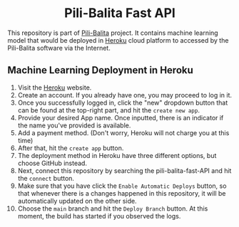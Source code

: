 <h1 align="center"> Pili-Balita Fast API </h1>

This repository is part of [Pili-Balita](https://github.com/jeraldconstantino/pili-balita) project. It contains machine learning model that would be deployed in [Heroku](https://www.heroku.com/) cloud platform to accessed by the Pili-Balita software via the Internet.  

## Machine Learning Deployment in Heroku
1. Visit the [Heroku](https://www.heroku.com/) website. 
2. Create an account. If you already have one, you may proceed to log in it. 
3. Once you successfully logged in, click the "new" dropdown button that can be found at the top-right part, and hit the `create new app`.  
4. Provide your desired App name. Once inputted, there is an indicator if the name you've provided is available.
5. Add a payment method. (Don't worry, Heroku will not charge you at this time)
6. After that, hit the `create app` button.
7. The deployment method in Heroku have three different options, but choose GitHub instead. 
8. Next, connect this repository by searching the pili-balita-fast-API and hit the `connect` button.
9. Make sure that you have click the `Enable Automatic Deploys` button, so that whenever there is a changes happened in this repository, it will be automatically updated on the other side. 
10. Choose the `main` branch and hit the `Deploy Branch` button. At this moment, the build has started if you observed the logs. 
